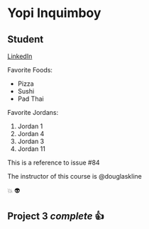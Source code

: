 Yopi Inquimboy
==============
## Student
[LinkedIn](https://www.linkedin.com/in/iofiel-inquimboy-6a8300207/)

Favorite Foods:
* Pizza
* Sushi
* Pad Thai

Favorite Jordans:
1. Jordan 1
2. Jordan 4
3. Jordan 3
4. Jordan 11

This is a reference to issue #84

The instructor of this course is @douglaskline

:boom: :alien:

## Project 3 *complete* :+1:
